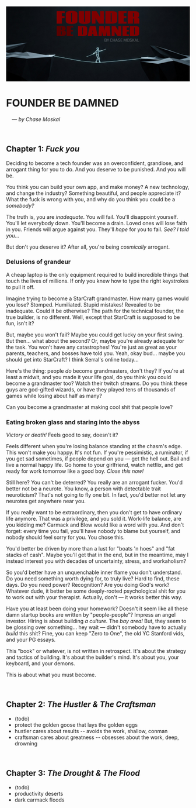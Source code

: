 
![](./assets/banner.jpg)

# FOUNDER BE DAMNED
&nbsp; &nbsp; — *by Chase Moskal*

<br/>

## Chapter 1: *Fuck you*

Deciding to become a tech founder was an overconfident, grandiose, and arrogant thing for you to do. And you deserve to be punished. And you will be.

You think you can build your own app, and make money? A new technology, and change the industry? Something beautiful, and people appreciate it? What the fuck is wrong with you, and why do you think you could be a *somebody?*

The truth is, you are *inadequate*. You will fail. You'll disappoint yourself. You'll let everybody down. You'll become a drain. Loved ones will lose faith in you. Friends will argue against you. They'll *hope* for you to fail. *See? I told you...*

But don't you deserve it? After all, you're being *cosmically* arrogant.

### Delusions of grandeur

A cheap laptop is the only equipment required to build incredible things that touch the lives of millions. If only you knew how to type the right keystrokes to pull it off.

Imagine trying to become a StarCraft grandmaster. How many games would you lose? Stomped. Humiliated. Stupid mistakes! Revealed to be inadequate. Could it be otherwise? The path for the technical founder, the true builder, is no different. Well, except that StarCraft is supposed to be fun, isn't it?

But, maybe you won't fail? Maybe you could get lucky on your first swing. But then... what about the second? Or, maybe you're already adequate for the task. You won't have any catastrophes! You're just as great as your parents, teachers, and bosses have told you. Yeah, okay bud... maybe you should get into StarCraft? I think Serral's online today...

Here's the thing: people *do* become grandmasters, don't they? If you're at least a midwit, and you made it your life goal, do you think you could become a grandmaster too? Watch their twitch streams. Do you think these guys are god-gifted wizards, or have they played tens of thousands of games while losing about half as many?

Can you become a grandmaster at making cool shit that people love?

### Eating broken glass and staring into the abyss

*Victory or death!* Feels good to say, doesn't it?

Feels different when you're losing balance standing at the chasm's edge. This won't make you happy. It's not fun. If you're pessimistic, a ruminator, if you get sad sometimes, if people depend on you — get the hell out. Bail and live a normal happy life. Go home to your girlfriend, watch netflix, and get ready for work tomorrow like a good boy. *Close this now!*

Still here? You can't be deterred? You really are an arrogant fucker. You'd better not be a neurote. You know, a person with detectable trait neuroticism? That's not going to fly one bit. In fact, you'd better not let any neurotes get anywhere near you.

If you really want to be extraordinary, then you don't get to have ordinary life anymore. That was a privilege, and you sold it. Work-life balance, are you kidding me? Carmack and Blow would like a word with you. And don't forget: every time you fail, you'll have nobody to blame but yourself, and nobody should feel sorry for you. You chose this.

You'd better be driven by more than a lust for "boats 'n hoes" and "fat stacks of cash". Maybe you'll get that in the end, but in the meantime, may I instead interest you with decades of uncertainty, stress, and workaholism?

So you'd better have an unquenchable inner flame you don't understand. Do you need something worth dying for, to truly live? Hard to find, these days. Do you need power? Recognition? Are you doing God's work? Whatever dude, it better be some deeply-rooted psychological shit for you to work out with your therapist. Actually, don't — it works better this way.

Have you at least been doing your homework? Doesn't it seem like all these damn startup books are written by "people-people"? Impress an angel investor. Hiring is about building *a culture.* The *bay area!* But, they seem to be glossing over something... hey wait — didn't somebody have to actually *build* this shit? Fine, you can keep "Zero to One", the old YC Stanford vids, and your PG essays.

This "book" or whatever, is not written in retrospect. It's about the strategy and tactics of building. It's about the builder's mind. It's about you, your keyboard, and your demons.

This is about what you must become.

<br/>

## Chapter 2: *The Hustler & The Craftsman*
- (todo)
- protect the golden goose that lays the golden eggs
- hustler cares about results -- avoids the work, shallow, conman
- craftsman cares about greatness -- obsesses about the work, deep, drowning

<br/>

## Chapter 3: *The Drought & The Flood*
- (todo)
- productivity deserts
- dark carmack floods

